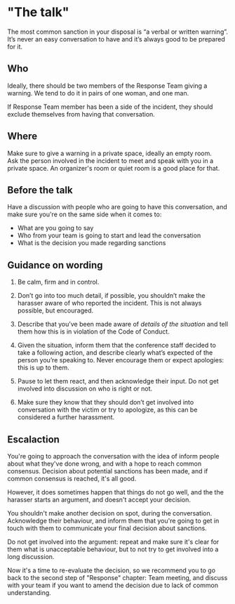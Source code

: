 # "The talk"

The most common sanction in your disposal is “a verbal or written warning”.
It’s never an easy conversation to have and it’s always good to be prepared for it.

## Who

Ideally, there should be two members of the Response Team giving a warning.
We tend to do it in pairs of one woman, and one man.

If Response Team member has been a side of the incident, they should exclude
themselves from having that conversation.

## Where

Make sure to give a warning in a private space, ideally an empty room.  
Ask the person involved in the incident to meet and speak with you in a private space.
An organizer's room or quiet room is a good place for that.

## Before the talk

Have a discussion with people who are going to have this conversation, and make sure you're
on the same side when it comes to:

- What are you going to say
- Who from your team is going to start and lead the conversation
- What is the decision you made regarding sanctions

## Guidance on wording

1. Be calm, firm and in control.

2. Don’t go into too much detail, if possible, you shouldn’t make the harasser aware
 of who reported the incident. This is not always possible, but encouraged.

3. Describe that you’ve been made aware of *details of the situation* and tell them
 how this is in violation of the Code of Conduct.

4. Given the situation, inform them that the conference staff decided to take a following action,
and describe clearly what’s expected of the person you’re speaking to. Never encourage them
or expect apologies: this is up to them.

5. Pause to let them react, and then acknowledge their input. Do not get involved
 into discussion on who is right or not.

6. Make sure they know that they should don’t get involved into conversation with the
 victim or try to apologize, as this can be considered a further harassment.

## Escalaction

You're going to approach the conversation with the idea of inform people about what
they've done wrong, and with a hope to reach common consensus. Decision about
potential sanctions has been made, and if common consensus is reached, it's all good.

However, it does sometimes happen that things do not go well, and the the
harasser starts an argument, and doesn't accept your decision.

You shouldn't make another decision on spot, during the conversation. Acknowledge
their behaviour, and inform them that you're going to get in touch with them to
communicate your final decision about sanctions.

Do not get involved into the argument: repeat and make sure it's clear for them
what is unacceptable behaviour, but to not try to get involved into a long discussion. 

Now it's a time to re-evaluate the decision, so we recommend you to go back to the
second step of "Response" chapter: Team meeting, and discuss with your team if you
want to amend the decision due to lack of common understanding.
